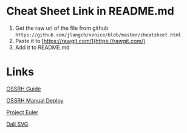 # Cheat Sheet Link in README.md

1. Get the raw url of the file from github  `https://github.com/jlangch/venice/blob/master/cheatsheet.html`
2. Paste it to [https://rawgit.com/](https://rawgit.com/)
3. Add it to README.md


# Links

[OSSRH Guide](https://central.sonatype.org/pages/ossrh-guide.html)

[OSSRH Manual Deploy](https://central.sonatype.org/pages/manual-staging-bundle-creation-and-deployment.html)

[Project Euler](https://projecteuler.net/)

[Dali SVG](https://github.com/stathissideris/dali)
